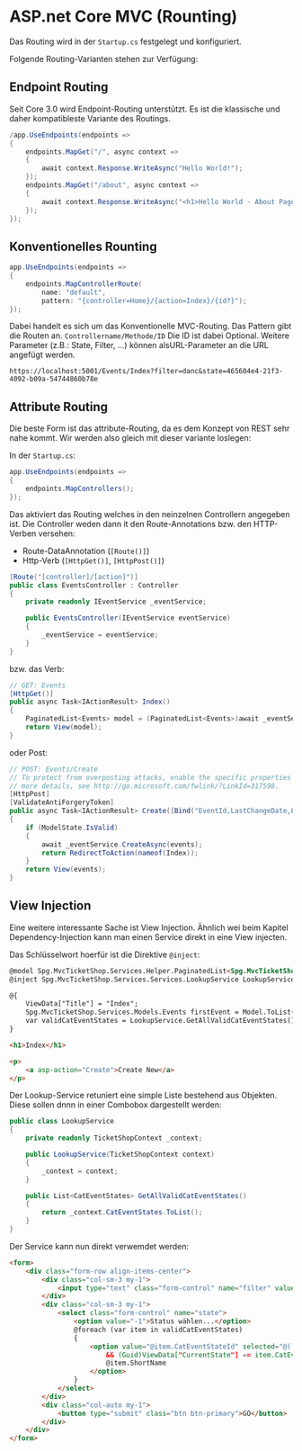 # ASP.net Core MVC (Rounting)

Das Routing wird in der `Startup.cs` festgelegt und konfiguriert.

Folgende Routing-Varianten stehen zur Verfügung:

## Endpoint Routing

Seit Core 3.0 wird Endpoint-Routing unterstützt. Es ist die klassische und daher kompatibleste Variante des Routings.

```C#
/app.UseEndpoints(endpoints =>
{
    endpoints.MapGet("/", async context =>
    {
        await context.Response.WriteAsync("Hello World!");
    });
    endpoints.MapGet("/about", async context =>
    {
        await context.Response.WriteAsync("<h1>Hello World - About Page!</h1>");
    });
});

```

## Konventionelles Rounting

```C#
app.UseEndpoints(endpoints =>
{
    endpoints.MapControllerRoute(
        name: "default",
        pattern: "{controller=Home}/{action=Index}/{id?}");
});
```

Dabei handelt es sich um das Konventionelle MVC-Routing. Das Pattern gibt die Routen an. `Controllername/Methode/ID` Die ID ist dabei Optional. Weitere Parameter (z.B.: State, Filter, ...) können alsURL-Parameter an die URL angefügt werden.

```HTTP
https://localhost:5001/Events/Index?filter=danc&state=465604e4-21f3-4092-b09a-54744860b78e
```

## Attribute Routing

Die beste Form ist das attribute-Routing, da es dem Konzept von REST sehr nahe kommt. Wir werden also gleich mit dieser variante loslegen:

In der `Startup.cs`:

```C#
app.UseEndpoints(endpoints =>
{
    endpoints.MapControllers();
});
```

Das aktiviert das Routing welches in den neinzelnen Controllern angegeben ist. Die Controller weden dann it den Route-Annotations bzw. den HTTP-Verben versehen:

* Route-DataAnnotation (`[Route()]`)
* Http-Verb (`[HttpGet()]`, `[HttpPost()]`)

```C#
[Route("[controller]/[action]")]
public class EventsController : Controller
{
    private readonly IEventService _eventService;

    public EventsController(IEventService eventService)
    {
        _eventService = eventService;
    }
}
```

bzw. das Verb:

```C#
// GET: Events
[HttpGet()]
public async Task<IActionResult> Index()
{
    PaginatedList<Events> model = (PaginatedList<Events>)await _eventService.GetAllAsync();
    return View(model);
}
```

oder Post:

```C#
// POST: Events/Create
// To protect from overposting attacks, enable the specific properties you want to bind to, for
// more details, see http://go.microsoft.com/fwlink/?LinkId=317598.
[HttpPost]
[ValidateAntiForgeryToken]
public async Task<IActionResult> Create([Bind("EventId,LastChangeDate,LaseChangeUserIdId,Name,Description,OnlineFrom,OnlineTo")] Events events)
{
    if (ModelState.IsValid)
    {
        await _eventService.CreateAsync(events);
        return RedirectToAction(nameof(Index));
    }
    return View(events);
}
```

## View Injection

Eine weitere interessante Sache ist View Injection. Ähnlich wei beim Kapitel Dependency-Injection kann man einen Service direkt in eine View injecten.

Das Schlüsselwort hoerfür ist die Direktive `@inject`:

```HTML
@model Spg.MvcTicketShop.Services.Helper.PaginatedList<Spg.MvcTicketShop.Services.Models.Events>
@inject Spg.MvcTicketShop.Services.Services.LookupService LookupService

@{
    ViewData["Title"] = "Index";
    Spg.MvcTicketShop.Services.Models.Events firstEvent = Model.ToList().FirstOrDefault();
    var validCatEventStates = LookupService.GetAllValidCatEventStates();
}

<h1>Index</h1>

<p>
    <a asp-action="Create">Create New</a>
</p>
```

Der Lookup-Service retuniert eine simple Liste bestehend aus Objekten. Diese sollen dnnn in einer Combobox dargestellt werden:

```C#
public class LookupService
{
    private readonly TicketShopContext _context;

    public LookupService(TicketShopContext context)
    {
        _context = context;
    }

    public List<CatEventStates> GetAllValidCatEventStates()
    {
        return _context.CatEventStates.ToList();
    }
}
```

Der Service kann nun direkt verwemdet werden:

```HTML
<form>
    <div class="form-row align-items-center">
        <div class="col-sm-3 my-1">
            <input type="text" class="form-control" name="filter" value="@ViewData["currentFilter"]" placeholder="Suche...">
        </div>
        <div class="col-sm-3 my-1">
            <select class="form-control" name="state">
                <option value="-1">Status wählen...</option>
                @foreach (var item in validCatEventStates)
                {
                    <option value="@item.CatEventStateId" selected="@(((ViewData["CurrentState"] != null)
                        && (Guid)ViewData["CurrentState"] == item.CatEventStateId))">
                        @item.ShortName
                    </option>
                }
            </select>
        </div>
        <div class="col-auto my-1">
            <button type="submit" class="btn btn-primary">GO</button>
        </div>
    </div>
</form>
```
